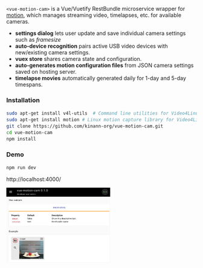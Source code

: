 <code>&lt;vue-motion-cam&gt;</code> is a Vue/Vuetify RestBundle microservice wrapper for 
[motion](https://motion-project.github.io/), which manages streaming video, timelapses, etc. for
available cameras.

* **settings dialog** lets user update and save individual camera settings such as <var>framesize</var>
* **auto-device recognition** pairs active USB video devices with new/existing camera settings.
* **vuex store** shares camera state and configuration.
* **auto-generates motion configuration files** from JSON camera settings saved on hosting server.
* **timelapse movies** automatically generated daily for 1-day and 5-day timespans.

### Installation
```bash
sudo apt-get install v4l-utils  # Command line utilities for Video4Linux version 2 video library
sudo apt-get install motion # Linux motion capture library for Video4Linux
git clone https://github.com/kinann-org/vue-motion-cam.git  
cd vue-motion-cam
npm install
```

### Demo
```bash
npm run dev
```

http://localhost:4000/

<a href="https://raw.githubusercontent.com/kinann-org/vue-motion-cam/master/doc/img/vmc.png"><img
    src="https://raw.githubusercontent.com/kinann-org/vue-motion-cam/master/doc/img/vmc.png" height=200px></a>

